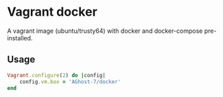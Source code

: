 # Vagrant docker
A vagrant image (ubuntu/trusty64) with docker and docker-compose pre-installed.

## Usage
```ruby
Vagrant.configure(2) do |config|
	config.vm.box = 'AGhost-7/docker'
end
```

